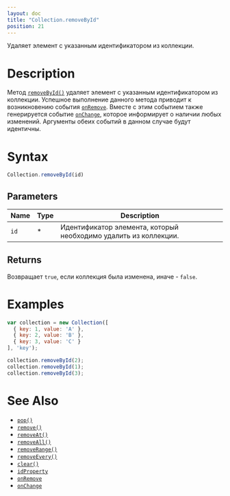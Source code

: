 ```yaml
---
layout: doc
title: "Collection.removeById"
position: 21
---
```


Удаляет элемент с указанным идентификатором из коллекции.

# Description

Метод [`removeById()`](../Collection.removeById/) удаляет элемент с указанным идентификатором из коллекции.
Успешное выполнение данного метода приводит к возникновению события [`onRemove`](../Collection.onRemove/).
Вместе с этим событием также генерируется событие [`onChange`](../Collection.onChange/), которое
информирует о наличии любых изменений. Аргументы обеих событий в данном случае будут идентичны.

# Syntax

```js
Collection.removeById(id)
```

## Parameters

|Name|Type|Description|
|----|----|-----------|
|`id`|&#42;|Идентификатор элемента, который необходимо удалить из коллекции.

## Returns

Возвращает `true`, если коллекция была изменена, иначе - `false`.

# Examples

```js
var collection = new Collection([
  { key: 1, value: 'A' },
  { key: 2, value: 'B' },
  { key: 3, value: 'C' }
], 'key');

collection.removeById(2);
collection.removeById(1);
collection.removeById(3);
```

# See Also

* [`pop()`](../Collection.pop/)
* [`remove()`](../Collection.remove/)
* [`removeAt()`](../Collection.removeAt/)
* [`removeAll()`](../Collection.removeAll/)
* [`removeRange()`](../Collection.removeRange/)
* [`removeEvery()`](../Collection.removeEvery/)
* [`clear()`](../Collection.clear/)
* [`idProperty`](../Collection.idProperty/)
* [`onRemove`](../Collection.onRemove/)
* [`onChange`](../Collection.onChange/)
